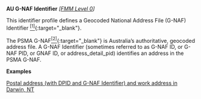 **AU G-NAF Identifier**  *[[FMM Level 0](guidance.html)]*

This identifier profile defines a Geocoded National Address File (G-NAF) Identifier [<sup>[1]</sup>](https://psma.com.au/product/gnaf/){:target="_blank"}.

The PSMA G-NAF[<sup>[2]</sup>](https://data.gov.au/data/dataset/geocoded-national-address-file-g-naf){:target="_blank"} is Australia’s authoritative, geocoded address file. A G-NAF Identifier (sometimes referred to as G-NAF ID, or G-NAF PID, or GNAF ID, or address_detail_pid) identifies an address in the PSMA G-NAF. 

**Examples**

[Postal address (with DPID and G-NAF Identifier) and work address in Darwin, NT](Patient-address-example0-identifiers.html)
